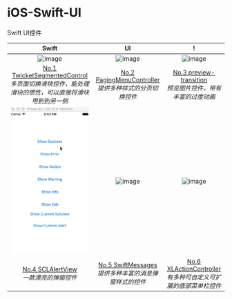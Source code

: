 # iOS-Swift-UI
Swift UI控件


|Swift|UI|!|
|:---:|:---:|:---:|
|![image](https://cloud.githubusercontent.com/assets/7887319/18714404/e77e7588-8015-11e6-939b-25f187a8b4d0.gif)|![image](https://raw.githubusercontent.com/wiki/kitasuke/PagingMenuController/images/demo2.gif)|![image](https://github.com/Ramotion/preview-transition/blob/master/preview-transition.gif)|
|[No.1 TwicketSegmentedControl](https://github.com/twicketapp/TwicketSegmentedControl)<br>*多页面切换滑块控件，能处理滑块的惯性，可以直接将滑块甩到到另一侧*|[No.2 PagingMenuController](https://github.com/kitasuke/PagingMenuController)<br>*提供多种样式的分页切换控件*|[No.3 preview-transition](https://github.com/Ramotion/Preview-Transition)<br>*预览图片控件，带有丰富的过度动画*|
|![image](https://github.com/vikmeup/SCLAlertView-Swift/blob/master/dynamicAnimator.gif)|![image](https://github.com/SwiftKickMobile/SwiftMessages/blob/master/Design/SwiftMessagesSegue.gif)|![image](https://github.com/xmartlabs/XLActionController/blob/master/Media/demo_skype.gif)|
|[No.4 SCLAlertView](https://github.com/vikmeup/SCLAlertView-Swift)<br>*一款漂亮的弹窗控件*|[No.5 SwiftMessages](https://github.com/SwiftKickMobile/SwiftMessages)<br>*提供多种丰富的消息弹窗样式的控件*|[No.6 XLActionController](https://github.com/xmartlabs/XLActionController)<br>*有多种可自定义可扩展的底部菜单栏控件*|


